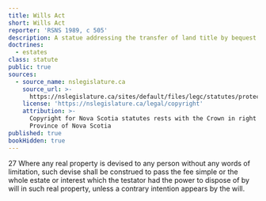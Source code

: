 ```yaml
---
title: Wills Act
short: Wills Act
reporter: 'RSNS 1989, c 505'
description: A statue addressing the transfer of land title by bequest in Nova Scotia.
doctrines:
  - estates
class: statute
public: true
sources:
  - source_name: nslegislature.ca
    source_url: >-
      https://nslegislature.ca/sites/default/files/legc/statutes/protect.htm
    license: 'https://nslegislature.ca/legal/copyright'
    attribution: >-
      Copyright for Nova Scotia statutes rests with the Crown in right of the
      Province of Nova Scotia
published: true
bookHidden: true
---
```


<div id="statute">

27 Where any real property is devised to any person without any words of limitation, such devise shall be construed to pass the fee simple or the whole estate or interest which the testator had the power to dispose of by will in such real property, unless a contrary intention appears by the will.

</div>
